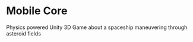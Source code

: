 Mobile Core
==========

Physics powered Unity 3D Game about a spaceship maneuvering through asteroid fields
